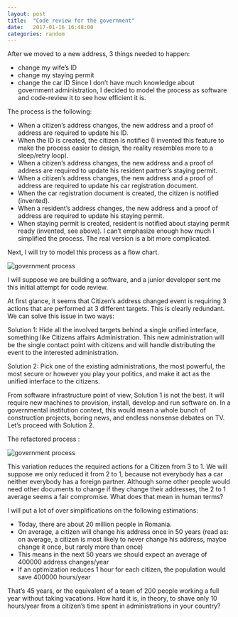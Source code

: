 ```yaml
---
layout: post
title:  "Code review for the government"
date:   2017-01-16 16:48:00
categories: random
---
```


After we moved to a new address, 3 things needed to happen:

- change my wife’s ID
- change my staying permit
- change the car ID
Since I don’t have much knowledge about government administration, I decided to model the process as software and code-review it to see how efficient it is.

The process is the following:

- When a citizen’s address changes, the new address and a proof of address are required to update his ID.
- When the ID is created, the citizen is notified (I invented this feature to make the process easier to design, the reality resembles more to a sleep/retry loop).
- When a citizen’s address changes, the new address and a proof of address are required to update his resident partner’s staying permit.
- When a citizen’s address changes, the new address and a proof of address are required to update his car registration document.
- When the car registration document is created, the citizen is notified (invented).
- When a resident’s address changes, the new address and a proof of address are required to update his staying permit.
- When staying permit is created, resident is notified about staying permit ready (invented, see above).
I can’t emphasize enough how much I simplified the process. The real version is a bit more complicated.

Next, I will try to model this process as a flow chart.

![government process]({{"/images/government-process.png"}})

I will suppose we are building a software, and a junior developer sent me this initial attempt for code review.

At first glance, it seems that Citizen’s address changed event is requiring 3 actions that are performed at 3 different targets. This is clearly redundant. We can solve this issue in two ways:

Solution 1: Hide all the involved targets behind a single unified interface, something like Citizens affairs Administration. This new administration will be the single contact point with citizens and will handle distributing the event to the interested administration.

Solution 2: Pick one of the existing administrations, the most powerful, the most secure or however you play your politics, and make it act as the unified interface to the citizens.

From software infrastructure point of view, Solution 1 is not the best. It will require new machines to provision, install, develop and run software on. In a governmental institution context, this would mean a whole bunch of construction projects, boring news, and endless nonsense debates on TV. Let’s proceed with Solution 2.

The refactored process :

![government process]({{"/images/government-process-refactored.png"}})

This variation reduces the required actions for a Citizen from 3 to 1. We will suppose we only reduced it from 2 to 1, because not everybody has a car neither everybody has a foreign partner. Although some other people would need other documents to change if they change their addresses, the 2 to 1 average seems a fair compromise. What does that mean in human terms?

I will put a lot of over simplifications on the following estimations:

- Today, there are about 20 million people in Romania.
- On average, a citizen will change his address once in 50 years (read as: on average, a citizen is most likely to never change his address, maybe change it once, but rarely more than once)
- This means in the next 50 years we should expect an average of 400000 address changes/year
- If an optimization reduces 1 hour for each citizen, the population would save 400000 hours/year

That’s 45 years, or the equivalent of a team of 200 people working a full year without taking vacations.
How hard it is, in theory, to shave only 10 hours/year from a citizen’s time spent in administrations in your country?
